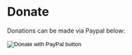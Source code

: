 # Donate

Donations can be made via Paypal below:

<form action="https://www.paypal.com/cgi-bin/webscr" method="post" target="_top">
<input type="hidden" name="cmd" value="_s-xclick" />
<input type="hidden" name="hosted_button_id" value="M2CQQ88GMKXXQ" />
<input type="image" src="https://www.paypalobjects.com/en_GB/SG/i/btn/btn_donateCC_LG.gif" border="0" name="submit" title="PayPal - The safer, easier way to pay online!" alt="Donate with PayPal button" />
<img alt="" border="0" src="https://www.paypal.com/en_SG/i/scr/pixel.gif" width="1" height="1" />
</form>